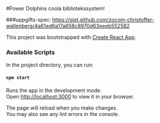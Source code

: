 #Power Dolphins coola bibliotekssystem!

###uppgifts-spec: https://gist.github.com/zocom-christoffer-wallenberg/4a61ed6a17a658c8970d63eeeb552582


This project was bootstrapped with [Create React App](https://github.com/facebook/create-react-app).

### Available Scripts

In the project directory, you can run:

#### `npm start`

Runs the app in the development mode.\
Open [http://localhost:3000](http://localhost:3000) to view it in your browser.

The page will reload when you make changes.\
You may also see any lint errors in the console.
